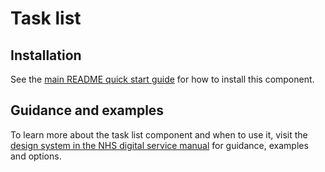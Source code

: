 # Task list

## Installation

See the [main README quick start guide](https://github.com/nhsuk/nhsuk-frontend#quick-start) for how to install this component.

## Guidance and examples

To learn more about the task list component and when to use it, visit the [design system in the NHS digital service manual](https://service-manual.nhs.uk/design-system/components/task-list) for guidance, examples and options.

